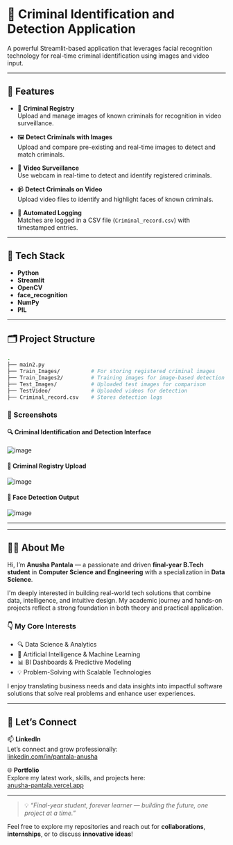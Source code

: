 # 👮 Criminal Identification and Detection Application

A powerful Streamlit-based application that leverages facial recognition technology for real-time criminal identification using images and video input.

---

## 🚀 Features

- 📁 **Criminal Registry**  
  Upload and manage images of known criminals for recognition in video surveillance.

- 🖼️ **Detect Criminals with Images**  
  Upload and compare pre-existing and real-time images to detect and match criminals.

- 🎥 **Video Surveillance**  
  Use webcam in real-time to detect and identify registered criminals.

- 📹 **Detect Criminals on Video**  
  Upload video files to identify and highlight faces of known criminals.

- 📄 **Automated Logging**  
  Matches are logged in a CSV file (`Criminal_record.csv`) with timestamped entries.

---

## 🧠 Tech Stack

- **Python**
- **Streamlit**
- **OpenCV**
- **face_recognition**
- **NumPy**
- **PIL**

---

## 🗂️ Project Structure

```bash
.
├── main2.py
├── Train_Images/          # For storing registered criminal images
├── Train_Images2/         # Training images for image-based detection
├── Test_Images/           # Uploaded test images for comparison
├── TestVideo/             # Uploaded videos for detection
├── Criminal_record.csv    # Stores detection logs
```

### 📸 Screenshots

#### 🔍 Criminal Identification and Detection Interface
![image](https://github.com/user-attachments/assets/a62298f4-434a-49e8-add6-f75c13fad93d)


#### 📁 Criminal Registry Upload
![image](https://github.com/user-attachments/assets/9c2dbc8d-5ef4-4cdb-9432-09841d51ad7a)


#### 🎯 Face Detection Output
![image](https://github.com/user-attachments/assets/4d1e72f5-ddef-4150-ba7f-90068bcc7bb7)

---
---

## 👩‍💻 About Me

Hi, I’m **Anusha Pantala** — a passionate and driven **final-year B.Tech student** in **Computer Science and Engineering** with a specialization in **Data Science**.

I'm deeply interested in building real-world tech solutions that combine data, intelligence, and intuitive design. My academic journey and hands-on projects reflect a strong foundation in both theory and practical application.

### 👇 My Core Interests
- 🔍 Data Science & Analytics  
- 🤖 Artificial Intelligence & Machine Learning  
- 📊 BI Dashboards & Predictive Modeling  
- 💡 Problem-Solving with Scalable Technologies

I enjoy translating business needs and data insights into impactful software solutions that solve real problems and enhance user experiences.

---

## 🔗 Let’s Connect

📫 **LinkedIn**  
Let’s connect and grow professionally:  
[linkedin.com/in/pantala-anusha](https://www.linkedin.com/in/pantala-anusha/)

🌐 **Portfolio**  
Explore my latest work, skills, and projects here:  
[anusha-pantala.vercel.app](https://anusha-pantala.vercel.app)

---

> 💡 _“Final-year student, forever learner — building the future, one project at a time.”_

Feel free to explore my repositories and reach out for **collaborations**, **internships**, or to discuss **innovative ideas**!
